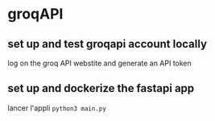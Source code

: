 # groqAPI
## set up and test groqapi account locally
log on the groq API webstite and generate an API token
## set up and dockerize the fastapi app
lancer l'appli ```python3 main.py```

